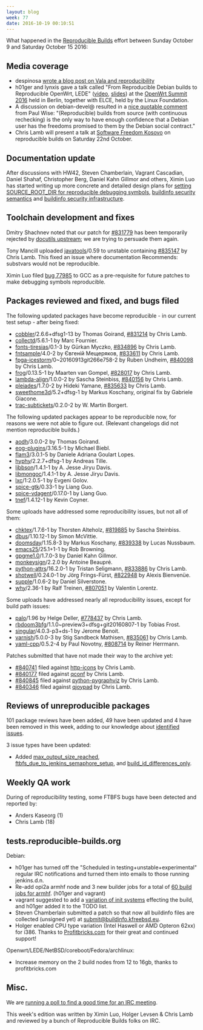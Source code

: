 ```yaml
---
layout: blog
week: 77
date: 2016-10-19 00:10:51
---
```


What happened in the [Reproducible
Builds](https://wiki.debian.org/ReproducibleBuilds) effort between Sunday October 9 and Saturday October 15 2016:

Media coverage
--------------

 * despinosa [wrote a blog post on Vala and reproducibility](https://blogs.gnome.org/despinosa/2016/10/10/vala-and-reproducibility/)
 * h01ger and lynxis gave a talk called "From Reproducible Debian builds to
 Reproducible OpenWrt, LEDE" ([video](https://www.youtube.com/watch?v=Y1D706JCISw), [slides](http://openwrtsummit.org/slides/reproducible.pdf)) at the [OpenWrt Summit
 2016](http://openwrtsummit.org/#sessions) held in Berlin, together with ELCE,
 held by the Linux Foundation.
 * A discussion on debian-devel@ resulted in a
   [nice quotable
   comment](https://lists.debian.org/msgid-search/CAKTje6FUJKhES=sWim8YSLqavV4qgJDfx43CJFyCmWnRBBbTkw@mail.gmail.com)
   from Paul Wise: "(Reproducible) builds from source (with continuous
   rechecking) is the only way to have enough confidence that a Debian user has
   the freedoms promised to them by the Debian social contract."
 * Chris Lamb will present a talk at [Software Freedom Kosovo](http://sfk.flossk.org/sfk16/) on reproducible builds on Saturday 22nd October.

Documentation update
--------------------

After discussions with HW42, Steven Chamberlain, Vagrant Cascadian, Daniel
Shahaf, Christopher Berg, Daniel Kahn Gillmor and others, Ximin Luo has started
writing up more concrete and detailed design plans for
[setting SOURCE_ROOT_DIR for reproducible debugging symbols](https://wiki.debian.org/ReproducibleBuilds/BuildPathProposal),
[buildinfo security semantics](https://wiki.debian.org/ReproducibleBuilds/BuildinfoFiles)
and [buildinfo security infrastructure](https://wiki.debian.org/ReproducibleBuilds/BuildinfoInfrastructure).

Toolchain development and fixes
-------------------------------

Dmitry Shachnev noted that our patch for <a href="https://bugs.debian.org/831779">#831779</a> has been temporarily
rejected by [docutils upstream](https://sourceforge.net/p/docutils/patches/132/); we
are trying to persuade them again.

Tony Mancill uploaded <a href="https://tracker.debian.org/pkg/javatools">javatools</a>/0.59 to unstable containing <a href="https://bugs.debian.org/835147">#835147</a> by Chris Lamb.  This fixed an issue where documentation Recommends:
substvars would not be reproducible.

Ximin Luo filed [bug 77985](https://gcc.gnu.org/bugzilla/show_bug.cgi?id=77985)
to GCC as a pre-requisite for future patches to make debugging symbols
reproducible.

Packages reviewed and fixed, and bugs filed
-------------------------------------------

The following updated packages have become reproducible - in our current test
setup - after being fixed:

 * <a href="https://tracker.debian.org/pkg/cobbler">cobbler</a>/2.6.6+dfsg1-13 by Thomas Goirand, <a href="https://bugs.debian.org/831214">#831214</a> by Chris Lamb.
 * <a href="https://tracker.debian.org/pkg/collectd">collectd</a>/5.6.1-1 by Marc Fournier.
 * <a href="https://tracker.debian.org/pkg/fonts-tiresias">fonts-tiresias</a>/0.1-3 by Gürkan Myczko, <a href="https://bugs.debian.org/834896">#834896</a> by Chris Lamb.
 * <a href="https://tracker.debian.org/pkg/fntsample">fntsample</a>/4.0-2 by Євгеній Мещеряков, <a href="https://bugs.debian.org/833611">#833611</a> by Chris Lamb.
 * <a href="https://tracker.debian.org/pkg/fpga-icestorm">fpga-icestorm</a>/0~20160913git266e758-2 by Ruben Undheim, <a href="https://bugs.debian.org/840098">#840098</a> by Chris Lamb.
 * <a href="https://tracker.debian.org/pkg/frog">frog</a>/0.13.5-1 by Maarten van Gompel, <a href="https://bugs.debian.org/828017">#828017</a> by Chris Lamb.
 * <a href="https://tracker.debian.org/pkg/lambda-align">lambda-align</a>/1.0.0-2 by Sascha Steinbiss, <a href="https://bugs.debian.org/840156">#840156</a> by Chris Lamb.
 * <a href="https://tracker.debian.org/pkg/pleiades">pleiades</a>/1.7.0-2 by Hideki Yamane, <a href="https://bugs.debian.org/835633">#835633</a> by Chris Lamb.
 * <a href="https://tracker.debian.org/pkg/sweethome3d">sweethome3d</a>/5.2+dfsg-1 by Markus Koschany, original fix by Gabriele Giacone.
 * <a href="https://tracker.debian.org/pkg/trac-subtickets">trac-subtickets</a>/0.2.0-2 by W. Martin Borgert.

The following updated packages appear to be reproducible now, for reasons we
were not able to figure out. (Relevant changelogs did not mention reproducible
builds.)

 * <a href="https://tracker.debian.org/pkg/aodh">aodh</a>/3.0.0-2 by Thomas Goirand.
 * <a href="https://tracker.debian.org/pkg/eog-plugins">eog-plugins</a>/3.16.5-1 by Michael Biebl.
 * <a href="https://tracker.debian.org/pkg/flam3">flam3</a>/3.0.1-5 by Daniele Adriana Goulart Lopes.
 * <a href="https://tracker.debian.org/pkg/hyphy">hyphy</a>/2.2.7+dfsg-1 by Andreas Tille.
 * <a href="https://tracker.debian.org/pkg/libbson">libbson</a>/1.4.1-1 by A. Jesse Jiryu Davis.
 * <a href="https://tracker.debian.org/pkg/libmongoc">libmongoc</a>/1.4.1-1 by A. Jesse Jiryu Davis.
 * <a href="https://tracker.debian.org/pkg/lxc">lxc</a>/1:2.0.5-1 by Evgeni Golov.
 * <a href="https://tracker.debian.org/pkg/spice-gtk">spice-gtk</a>/0.33-1 by Liang Guo.
 * <a href="https://tracker.debian.org/pkg/spice-vdagent">spice-vdagent</a>/0.17.0-1 by Liang Guo.
 * <a href="https://tracker.debian.org/pkg/tnef">tnef</a>/1.4.12-1 by Kevin Coyner.

Some uploads have addressed some reproducibility issues, but not all of them:

 * <a href="https://tracker.debian.org/pkg/chktex">chktex</a>/1.7.6-1 by Thorsten Alteholz, <a href="https://bugs.debian.org/819885">#819885</a> by Sascha Steinbiss.
 * <a href="https://tracker.debian.org/pkg/dbus">dbus</a>/1.10.12-1 by Simon McVittie.
 * <a href="https://tracker.debian.org/pkg/doomsday">doomsday</a>/1.15.8-3 by Markus Koschany, <a href="https://bugs.debian.org/839338">#839338</a> by Lucas Nussbaum.
 * <a href="https://tracker.debian.org/pkg/emacs25">emacs25</a>/25.1+1-1 by Rob Browning.
 * <a href="https://tracker.debian.org/pkg/gpgme1.0">gpgme1.0</a>/1.7.0-3 by Daniel Kahn Gillmor.
 * <a href="https://tracker.debian.org/pkg/monkeysign">monkeysign</a>/2.2.0 by Antoine Beaupré.
 * <a href="https://tracker.debian.org/pkg/python-attrs">python-attrs</a>/16.2.0-1 by Tristan Seligmann, <a href="https://bugs.debian.org/833886">#833886</a> by Chris Lamb.
 * <a href="https://tracker.debian.org/pkg/shotwell">shotwell</a>/0.24.0-1 by Jörg Frings-Fürst, <a href="https://bugs.debian.org/822948">#822948</a> by Alexis Bienvenüe.
 * <a href="https://tracker.debian.org/pkg/supple">supple</a>/1.0.6-2 by Daniel Silverstone.
 * <a href="https://tracker.debian.org/pkg/why">why</a>/2.36-1 by Ralf Treinen, <a href="https://bugs.debian.org/807051">#807051</a> by Valentin Lorentz.

Some uploads have addressed nearly all reproducibility issues, except for build path issues:

 * <a href="https://tracker.debian.org/pkg/palo">palo</a>/1.96 by Helge Deller, <a href="https://bugs.debian.org/778437">#778437</a> by Chris Lamb.
 * <a href="https://tracker.debian.org/pkg/rbdoom3bfg">rbdoom3bfg</a>/1.1.0~preview3+dfsg+git20160807-1 by Tobias Frost.
 * <a href="https://tracker.debian.org/pkg/singular">singular</a>/4.0.3-p3+ds-1 by Jerome Benoit.
 * <a href="https://tracker.debian.org/pkg/varnish">varnish</a>/5.0.0-3 by Stig Sandbeck Mathisen, <a href="https://bugs.debian.org/835061">#835061</a> by Chris Lamb.
 * <a href="https://tracker.debian.org/pkg/yaml-cpp">yaml-cpp</a>/0.5.2-4 by Paul Novotny, <a href="https://bugs.debian.org/808714">#808714</a> by Reiner Herrmann.

Patches submitted that have not made their way to the archive yet:

* <a href="https://bugs.debian.org/840741">#840741</a> filed against <a href="https://tracker.debian.org/pkg/http-icons">http-icons</a> by Chris Lamb.
* <a href="https://bugs.debian.org/840177">#840177</a> filed against <a href="https://tracker.debian.org/pkg/qconf">qconf</a> by Chris Lamb.
* <a href="https://bugs.debian.org/840845">#840845</a> filed against <a href="https://tracker.debian.org/pkg/python-pygraphviz">python-pygraphviz</a> by Chris Lamb.
* <a href="https://bugs.debian.org/840346">#840346</a> filed against <a href="https://tracker.debian.org/pkg/qjoypad">qjoypad</a> by Chris Lamb.

Reviews of unreproducible packages
----------------------------------

101 package reviews have been added, 49 have been updated and 4 have been
removed in this week, adding to our knowledge about [identified
issues](https://tests.reproducible-builds.org/debian/index_issues.html).

3 issue types have been updated:

- Added <a href="https://tests.reproducible-builds.org/issues/unstable/max_output_size_reached_issue.html">max_output_size_reached</a>, <a href="https://tests.reproducible-builds.org/issues/unstable/ftbfs_due_to_jenkins_semaphore_setup_issue.html">ftbfs_due_to_jenkins_semaphore_setup</a>, and <a href="https://tests.reproducible-builds.org/issues/unstable/build_id_differences_only_issue.html">build_id_differences_only</a>.

Weekly QA work
--------------

During of reproducibility testing, some FTBFS bugs have been detected and
reported by:

 - Anders Kaseorg (1)
 - Chris Lamb (18)

tests.reproducible-builds.org
-----------------------

Debian:

 * h01ger has turned off the "Scheduled in testing+unstable+experimental" regular IRC notifications and turned them into emails to those running jenkins.d.n.
 * Re-add opi2a armhf node and 3 new builder jobs for a total of [60 build jobs for armhf](https://tests.reproducible-builds.org/debian/stats_builds_per_day_armhf.png). (h01ger and vagrant)
 * vagrant suggested to add a [variation of init systems](https://lists.alioth.debian.org/pipermail/reproducible-builds/Week-of-Mon-20161003/007229.html) effecting the build, and h01ger added it to the TODO list.
 * Steven Chamberlain submitted a patch so that now all buildinfo files are collected (unsigned yet) at submit@buildinfo.kfreebsd.eu.
 * Holger enabled CPU type variation (Intel Haswell or AMD Opteron 62xx) for i386. Thanks to [Profitbricks.com](https://profitbricks.com) for their great and continued support!

Openwrt/LEDE/NetBSD/coreboot/Fedora/archlinux:

 * Increase memory on the 2 build nodes from 12 to 16gb, thanks to profitbricks.com

Misc.
-----

We are [running a poll to find a good time for an IRC meeting](https://lists.alioth.debian.org/pipermail/reproducible-builds/Week-of-Mon-20161017/007298.html).

This week's edition was written by Ximin Luo, Holger Levsen & Chris Lamb and
reviewed by a bunch of Reproducible Builds folks on IRC.
